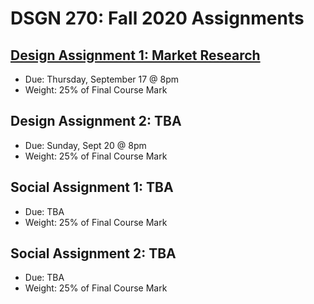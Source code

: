 # DSGN 270: Fall 2020 Assignments
## [Design Assignment 1: Market Research](https://sait-wbdv.github.io/assessments/dsgn270/design/assignment-1)
- Due: Thursday, September 17 @ 8pm
- Weight: 25% of Final Course Mark

## Design Assignment 2: TBA
- Due: Sunday, Sept 20 @ 8pm
- Weight: 25% of Final Course Mark

## Social Assignment 1: TBA
- Due: TBA
- Weight: 25% of Final Course Mark

## Social Assignment 2: TBA
- Due: TBA
- Weight: 25% of Final Course Mark
